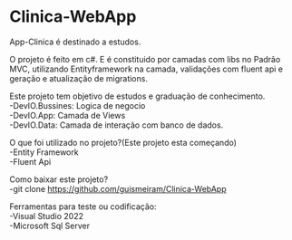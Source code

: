 # Clinica-WebApp

App-Clinica é destinado a estudos.<br>

O projeto é feito em c#. E é constituido por camadas com libs no Padrão MVC, utilizando Entityframework na camada, validações com fluent api e geração e atualização de migrations.<br>

Este projeto tem objetivo de estudos e graduação de conhecimento.<br>
-DevIO.Bussines: Logica de negocio<br>
-DevIO.App: Camada de Views<br>
-DevIO.Data: Camada de interação com banco de dados.<br>

O que foi utilizado no projeto?(Este projeto esta começando)<br>
-Entity Framework<br>
-Fluent Api<br>

Como baixar este projeto?<br>
-git clone https://github.com/guismeiram/Clinica-WebApp<br>

Ferramentas para teste ou codificação:<br>
-Visual Studio 2022<br>
-Microsoft Sql Server<br>
